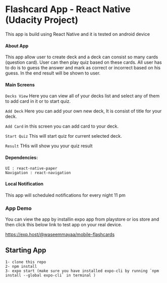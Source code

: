 # Flashcard App - React Native (Udacity Project)

This app is build using React Native and it is tested on android device

#### About App

This app allow user to create deck and a deck can consist so many cards (question card).
User can then play quiz based on these cards.
All user has to do is to guess the answer and mark as correct or incorrect based on his guess.
In the end result will be shown to user.

#### Main Screens

`Decks View` Here you can view all of your decks list and select any of them to add card in it or to start quiz.

`Add Deck` Here you can add your own new deck, It is consist of title for your deck.

`Add Card` in this screen you can add card to your deck.

`Start Quiz` This will start quiz for current selected deck.

`Result` THis will show you your quiz result

#### Dependencies:

    UI : react-native-paper
    Navigation : react-navigation

#### Local Notification

This app will scheduled notifications for every night 11 pm

### App Demo

You can view the app by installin expo app from playstore or ios store and then click this below link to test app on your real device.

https://exp.host/@waseemmayaa/mobile-flashcards

## Starting App

    1- clone this repo
    2- npm install
    3- expo start (make sure you have installed expo-cli by running `npm install --global expo-cli` in terminal )
